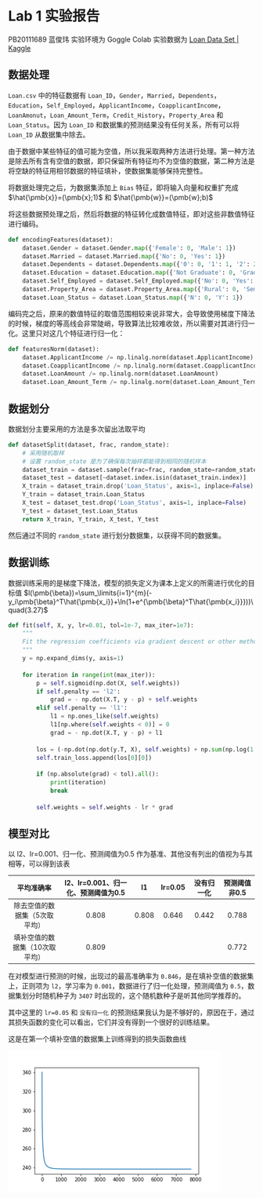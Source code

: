 # Lab 1 实验报告

PB20111689 蓝俊玮 		实验环境为 Goggle Colab 		实验数据为 [Loan Data Set | Kaggle](https://www.kaggle.com/datasets/burak3ergun/loan-data-set)

## 数据处理

`Loan.csv` 中的特征数据有 `Loan_ID`，`Gender`，`Married`，`Dependents`，`Education`，`Self_Employed`，`ApplicantIncome`，`CoapplicantIncome`，`LoanAmonut`，`Loan_Amount_Term`，`Credit_History`，`Property_Area` 和 `Loan_Status`。因为 `Loan_ID` 和数据集的预测结果没有任何关系，所有可以将 `Loan_ID` 从数据集中除去。

由于数据中某些特征的值可能为空值，所以我采取两种方法进行处理。第一种方法是除去所有含有空值的数据，即只保留所有特征均不为空值的数据，第二种方法是将空缺的特征用相邻数据的特征填补，使数据集能够保持完整性。

将数据处理完之后，为数据集添加上 `Bias` 特征，即将输入向量和权重扩充成 $\hat{\pmb{x}}=(\pmb{x};1)$ 和 $\hat{\pmb{w}}=(\pmb{w};b)$

将这些数据预处理之后，然后将数据的特征转化成数值特征，即对这些非数值特征进行编码。

```python
def encodingFeatures(dataset):
    dataset.Gender = dataset.Gender.map({'Female': 0, 'Male': 1})
    dataset.Married = dataset.Married.map({'No': 0, 'Yes': 1})
    dataset.Dependents = dataset.Dependents.map({'0': 0, '1': 1, '2': 2, '3+': 3})
    dataset.Education = dataset.Education.map({'Not Graduate': 0, 'Graduate': 1})
    dataset.Self_Employed = dataset.Self_Employed.map({'No': 0, 'Yes': 1})
    dataset.Property_Area = dataset.Property_Area.map({'Rural': 0, 'Semiurban': 1, 'Urban': 2})
    dataset.Loan_Status = dataset.Loan_Status.map({'N': 0, 'Y': 1})
```

编码完之后，原来的数值特征的取值范围相较来说非常大，会导致使用梯度下降法的时候，梯度的等高线会非常陡峭，导致算法比较难收敛，所以需要对其进行归一化。这里只对这几个特征进行归一化：

```python
def featuresNorm(dataset):
    dataset.ApplicantIncome /= np.linalg.norm(dataset.ApplicantIncome)
    dataset.CoapplicantIncome /= np.linalg.norm(dataset.CoapplicantIncome)
    dataset.LoanAmount /= np.linalg.norm(dataset.LoanAmount)
    dataset.Loan_Amount_Term /= np.linalg.norm(dataset.Loan_Amount_Term)
```

## 数据划分

数据划分主要采用的方法是多次留出法取平均

```python
def datasetSplit(dataset, frac, random_state):
    # 采用随机取样
    # 设置 random_state 是为了确保每次抽样都能得到相同的随机样本
    dataset_train = dataset.sample(frac=frac, random_state=random_state)
    dataset_test = dataset[~dataset.index.isin(dataset_train.index)]
    X_train = dataset_train.drop('Loan_Status', axis=1, inplace=False)
    Y_train = dataset_train.Loan_Status
    X_test = dataset_test.drop('Loan_Status', axis=1, inplace=False)
    Y_test = dataset_test.Loan_Status
    return X_train, Y_train, X_test, Y_test
```

然后通过不同的 `random_state` 进行划分数据集，以获得不同的数据集。

## 数据训练

数据训练采用的是梯度下降法，模型的损失定义为课本上定义的所需进行优化的目标值 $l(\pmb{\beta})=\sum_\limits{i=1}^{m}(-y_i\pmb{\beta}^T\hat{\pmb{x_i}}+\ln(1+e^{\pmb{\beta}^T\hat{\pmb{x_i}}}))\quad(3.27)$

```python
def fit(self, X, y, lr=0.01, tol=1e-7, max_iter=1e7):
    """
    Fit the regression coefficients via gradient descent or other methods 
    """
    y = np.expand_dims(y, axis=1)

    for iteration in range(int(max_iter)):
        p = self.sigmoid(np.dot(X, self.weights))
        if self.penalty == 'l2':
            grad = - np.dot(X.T, y - p) + self.weights
        elif self.penalty == 'l1':
            l1 = np.ones_like(self.weights)
            l1[np.where(self.weights < 0)] = 0
            grad = - np.dot(X.T, y - p) + l1

        los = (-np.dot(np.dot(y.T, X), self.weights) + np.sum(np.log(1 + np.exp(np.dot(X, self.weights)))))
        self.train_loss.append(los[0][0])

        if (np.absolute(grad) < tol).all():
            print(iteration)
            break

        self.weights = self.weights - lr * grad

```

## 模型对比

以 l2、lr=0.001、归一化、预测阈值为0.5 作为基准、其他没有列出的值视为与其相等，可以得到该表

|           平均准确率           | l2、lr=0.001、归一化、预测阈值为0.5 |  l1   | lr=0.05 | 没有归一化 | 预测阈值非0.5 |
| :----------------------------: | :---------------------------------: | :---: | :-----: | :--------: | :-----------: |
| 除去空值的数据集（5次取平均）  |                0.808                | 0.808 |  0.646  |   0.442    |     0.788     |
| 填补空值的数据集（10次取平均） |                0.809                |       |         |            |     0.772     |

在对模型进行预测的时候，出现过的最高准确率为 `0.846`，是在填补空值的数据集上，正则项为 `l2`，学习率为 `0.001`，数据进行了归一化处理，预测阈值为 `0.5`，数据集划分时随机种子为 `3407` 时出现的，这个随机数种子是听其他同学推荐的。

其中这里的 `lr=0.05` 和 `没有归一化` 的预测结果我认为是不够好的，原因在于，通过其损失函数的变化可以看出，它们并没有得到一个很好的训练结果。

这是在第一个填补空值的数据集上训练得到的损失函数曲线

![](assets/loss_curve.png)
